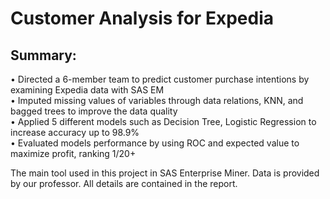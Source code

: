 # Customer Analysis for Expedia
## Summary:
•	Directed a 6-member team to predict customer purchase intentions by examining Expedia data with SAS EM  
•	Imputed missing values of variables through data relations, KNN, and bagged trees to improve the data quality  
•	Applied 5 different models such as Decision Tree, Logistic Regression to increase accuracy up to 98.9%  
•	Evaluated models performance by using ROC and expected value to maximize profit, ranking 1/20+ 

The main tool used in this project in SAS Enterprise Miner.
Data is provided by our professor.
All details are contained in the report.
